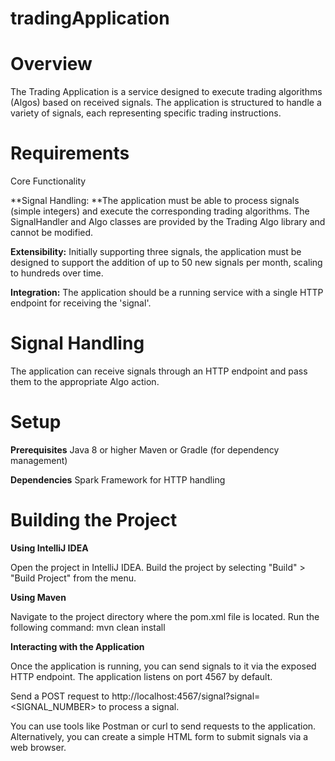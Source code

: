 # tradingApplication
# Overview
The Trading Application is a service designed to execute trading algorithms (Algos) based on received signals. 
The application is structured to handle a variety of signals, each representing specific trading instructions.

# Requirements
Core Functionality

**Signal Handling: **The application must be able to process signals (simple integers) and execute the corresponding trading algorithms.
The SignalHandler and Algo classes are provided by the Trading Algo library and cannot be modified.

**Extensibility:** Initially supporting three signals, the application must be designed to support the addition of up to 50 new signals per month, 
scaling to hundreds over time.

**Integration:** The application should be a running service with a single HTTP endpoint for receiving the 'signal'.

# Signal Handling

The application can receive signals through an HTTP endpoint and pass them to the appropriate Algo action.

# Setup
**Prerequisites**
Java 8 or higher
Maven or Gradle (for dependency management)

**Dependencies**
Spark Framework for HTTP handling

# Building the Project

**Using IntelliJ IDEA**

Open the project in IntelliJ IDEA.
Build the project by selecting "Build" > "Build Project" from the menu.

**Using Maven**

Navigate to the project directory where the pom.xml file is located.
Run the following command: mvn clean install

**Interacting with the Application**

Once the application is running, you can send signals to it via the exposed HTTP endpoint. The application listens on port 4567 by default.

Send a POST request to http://localhost:4567/signal?signal=<SIGNAL_NUMBER> to process a signal.

You can use tools like Postman or curl to send requests to the application. 
Alternatively, you can create a simple HTML form to submit signals via a web browser.

